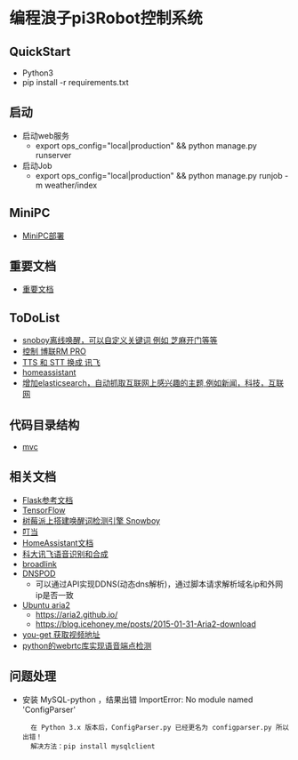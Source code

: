 编程浪子pi3Robot控制系统
=================================
## QuickStart
* Python3
* pip install -r requirements.txt

## 启动
* 启动web服务
    * export ops_config="local|production" && python manage.py runserver
* 启动Job
    * export ops_config="local|production" && python manage.py runjob -m weather/index

## MiniPC
* [MiniPC部署](./docs/)

## 重要文档
* [重要文档](./docs/)

## ToDoList
* [snoboy离线唤醒，可以自定义关键词 例如 芝麻开门等等](https://github.com/Kitt-AI/snowboy)
* [控制 博联RM PRO](https://github.com/mjg59/python-broadlink)
* [TTS 和 STT 换成 讯飞](https://console.xfyun.cn/app/myapp?currPage=1&keyword=)
* [homeassistant](https://www.domoticz.cn/)
* [增加elasticsearch，自动抓取互联网上感兴趣的主题,例如新闻，科技，互联网](https://www.elastic.co/cn/products/elasticsearch)

## 代码目录结构
* [mvc](./docs/mvc.md)


## 相关文档
* [Flask参考文档](./docs/flask.md)
* [TensorFlow](http://www.tensorfly.cn/)
* [树莓派上搭建唤醒词检测引擎 Snowboy](https://www.cnblogs.com/rnckty/p/8067115.html)
* [叮当](https://github.com/wzpan/dingdang-robot)
* [HomeAssistant文档](https://www.hachina.io/docs/321.html)
* [科大讯飞语音识别和合成](http://doc.xfyun.cn/rest_api/%E8%AF%AD%E9%9F%B3%E5%90%AC%E5%86%99.html)
* [broadlink](https://github.com/mjg59/python-broadlink)
* [DNSPOD]( https://www.dnspod.cn/docs/records.html#record-modify )
    * 可以通过API实现DDNS(动态dns解析)，通过脚本请求解析域名ip和外网ip是否一致
* [Ubuntu aria2](https://blog.csdn.net/crazycui/article/details/52205908)
    * https://aria2.github.io/
    * https://blog.icehoney.me/posts/2015-01-31-Aria2-download
* [you-get 获取视频地址](https://github.com/soimort/you-get)
* [python的webrtc库实现语音端点检测](https://www.jianshu.com/p/91f9f470f0f9)

## 问题处理
* 安装 MySQL-python ，结果出错 ImportError: No module named 'ConfigParser'

        在 Python 3.x 版本后，ConfigParser.py 已经更名为 configparser.py 所以出错！
        解决方法：pip install mysqlclient
